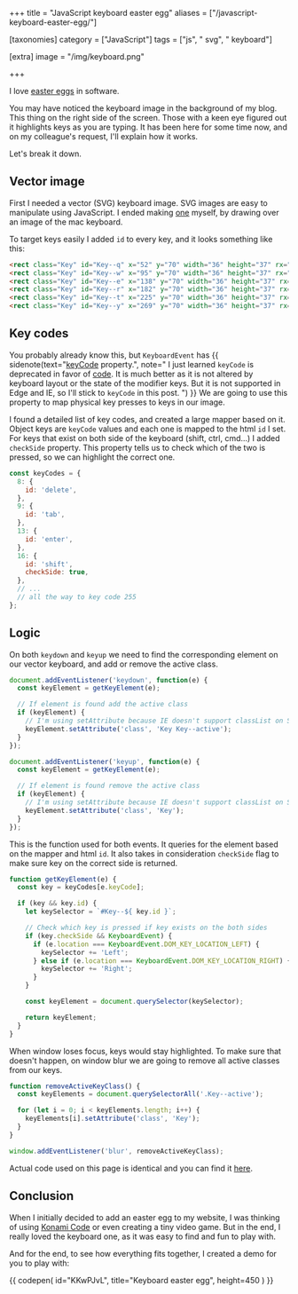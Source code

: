 +++
title = "JavaScript keyboard easter egg"
aliases = ["/javascript-keyboard-easter-egg/"]

[taxonomies]
category = ["JavaScript"]
tags = ["js", " svg", " keyboard"]

[extra]
image = "/img/keyboard.png"

+++


I love [easter eggs](https://en.wikipedia.org/wiki/Easter_egg_(media)#Software) in software.

You may have noticed the keyboard image in the background of my blog. This thing on the right side of the screen. Those with a keen eye figured out it highlights keys as you are typing. It has been here for some time now, and on my colleague's request, I'll explain how it works.

<!-- more -->

Let's break it down.

## Vector image

First I needed a vector (SVG) keyboard image. SVG images are easy to manipulate using JavaScript. I ended making [one](https://github.com/Stanko/Stanko.github.io/blob/master/_includes/svg/keyboard.svg) myself, by drawing over an image of the mac keyboard.

To target keys easily I added `id` to every key, and it looks something like this:

```html
<rect class="Key" id="Key--q" x="52" y="70" width="36" height="37" rx="6" />
<rect class="Key" id="Key--w" x="95" y="70" width="36" height="37" rx="6" />
<rect class="Key" id="Key--e" x="138" y="70" width="36" height="37" rx="6" />
<rect class="Key" id="Key--r" x="182" y="70" width="36" height="37" rx="6" />
<rect class="Key" id="Key--t" x="225" y="70" width="36" height="37" rx="6" />
<rect class="Key" id="Key--y" x="269" y="70" width="36" height="37" rx="6" />
```

## Key codes

You probably already know this, but `KeyboardEvent` has
{{ sidenote(text="[keyCode](https://developer.mozilla.org/en-US/docs/Web/API/KeyboardEvent/keyCode) property.", note="
I just learned `keyCode` is deprecated in favor of [code](https://developer.mozilla.org/en-US/docs/Web/API/KeyboardEvent/code). It is much better as it is not altered by keyboard layout or the state of the modifier keys. But it is not supported in Edge and IE, so I'll stick to `keyCode` in this post.
") }}
We are going to use this property to map physical key presses to keys in our image.

I found a detailed list of key codes, and created a large mapper based on it. Object keys are `keyCode` values and each one is mapped to the html `id` I set. For keys that exist on both side of the keyboard (shift, ctrl, cmd...) I added `checkSide` property. This property tells us to check which of the two is pressed, so we can highlight the correct one.


```js
const keyCodes = {
  8: {
    id: 'delete',
  },
  9: {
    id: 'tab',
  },
  13: {
    id: 'enter',
  },
  16: {
    id: 'shift',
    checkSide: true,
  },
  // ...
  // all the way to key code 255
};
```

## Logic

On both `keydown` and `keyup` we need to find the corresponding element on our vector keyboard, and add or remove the active class.

```js
document.addEventListener('keydown', function(e) {
  const keyElement = getKeyElement(e);

  // If element is found add the active class
  if (keyElement) {
    // I'm using setAttribute because IE doesn't support classList on SVG elements
    keyElement.setAttribute('class', 'Key Key--active');
  }
});

document.addEventListener('keyup', function(e) {
  const keyElement = getKeyElement(e);

  // If element is found remove the active class
  if (keyElement) {
    // I'm using setAttribute because IE doesn't support classList on SVG elements
    keyElement.setAttribute('class', 'Key');
  }
});
```

This is the function used for both events. It queries for the element based on the mapper and html `id`. It also takes in consideration `checkSide` flag to make sure key on the correct side is returned.

```js
function getKeyElement(e) {
  const key = keyCodes[e.keyCode];

  if (key && key.id) {
    let keySelector = `#Key--${ key.id }`;

    // Check which key is pressed if key exists on the both sides
    if (key.checkSide && KeyboardEvent) {
      if (e.location === KeyboardEvent.DOM_KEY_LOCATION_LEFT) {
        keySelector += 'Left';
      } else if (e.location === KeyboardEvent.DOM_KEY_LOCATION_RIGHT) {
        keySelector += 'Right';
      }
    }

    const keyElement = document.querySelector(keySelector);

    return keyElement;
  }
}
```

When window loses focus, keys would stay highlighted. To make sure that doesn't happen, on window blur we are going to remove all active classes from our keys.

```js
function removeActiveKeyClass() {
  const keyElements = document.querySelectorAll('.Key--active');

  for (let i = 0; i < keyElements.length; i++) {
    keyElements[i].setAttribute('class', 'Key');
  }
}

window.addEventListener('blur', removeActiveKeyClass);
```

Actual code used on this page is identical and you can find it [here](https://github.com/Stanko/Stanko.github.io/blob/master/js/keyboard.js
).

## Conclusion

When I initially decided to add an easter egg to my website, I was thinking of  using [Konami Code](https://en.wikipedia.org/wiki/Konami_Code) or even creating a tiny video game. But in the end, I really loved the keyboard one, as it was easy to find and fun to play with.

And for the end, to see how everything fits together, I created a demo for you to play with:

{{ codepen(
  id="KKwPJvL",
  title="Keyboard easter egg",
  height=450
) }}
